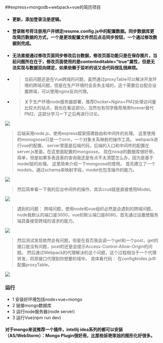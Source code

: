 ##express+mongodb+webpack+vue的简历项目

* ####  更新，添加登录注册逻辑。
* ####  登录账号将注册用户并绑定resume.config.js中的配置数据。同步数据库更改简历数据的方式，一个是更改配置文件然后点击同步按钮，一个通过修改数据到完成。
* #### 无法直接通过修改页面同步修改后台数据，修改页面功能只是在保存图片，当前问题所在在于，修改页面使用的是contenteditable="true"属性，但是无法实现与数据双向绑定，如果依赖于监听的话又会代码很乱很麻烦。
* > 当前问题还是在Vue跨域的问题，虽然通过proxyTable可以解决开发环境的跨域问题，但是在生产环境时会丢失主域的，这个需要后台配合设置跨域，可以使用nginx反向代理。
* > 关于生产环境node服务器部署，推荐Docker+Nginx+PM2处理访问量比较大的站点，我也在看这部分。当然也有同学推荐用用forever替代PM2，这部分学习一下之后再进行讨论。


![](https://github.com/MIFind/myResume/blob/master/exam/ex5.gif)  

>后端采用node.js，使用express框架搭建路由和中间件的处理。
这里使用的monogoose只是一个orm，一个对象关系映射的操作工具。
webpack进行vue的配置。
>server里面是后端代码，后端的入口和中间件的配置在server.js里面，在这里面配置的mongoose。
现在nosql的数据库很好用，简单，但是如果多表连表的查询我还是有点不太清楚怎么办，因为是基于model层的处理。
这里简单介绍一下mongoose的使用。
首先建立了一个models，通过schema来映射字段，model也包含操作的能力。

![](https://github.com/MIFind/myResume/blob/master/exam/ex1.png)  

>然后简单看一下我的后台中间件的操作，其实crud就是直接使用Model。

![](https://github.com/MIFind/myResume/blob/master/exam/ex2.png)  

>遇到的问题：
    跨域问题，使用node和vue组织必然是会遇到的跨域问题，node我默认的端口是3000，vue的默认端口是8080。首先通过设置使服务端具备接受跨域的请求的能力。

![](https://github.com/MIFind/myResume/blob/master/exam/ex3.png)  

>然后测试发现依然会有问题，但是在首页我会调一个get和一个post，get的接口是没有问题，post的还是会提示Access-Control-Allow-Origin的问题。
然后通过Webpack的代理解决的这个问题，这个过程相当于一个代理转发，将原接口代理到你想要的域中。
具体看代码：
在config》index.js中配置proxyTable。

![](https://github.com/MIFind/myResume/blob/master/exam/ex4.png)  


### 运行
* 1 安装好环境包括node+vue+mongo
* 2 链接mongo数据库
* 3 运行node服务器(node server)
* 3 运行Vue(npm run dev)

#### 对于mongo来说推荐一个插件，intellij idea系列的都可以安装（AS/WebStorm）：Mongo Plugin很好用，比那些妖艳笨拙的图形化好很多。

















